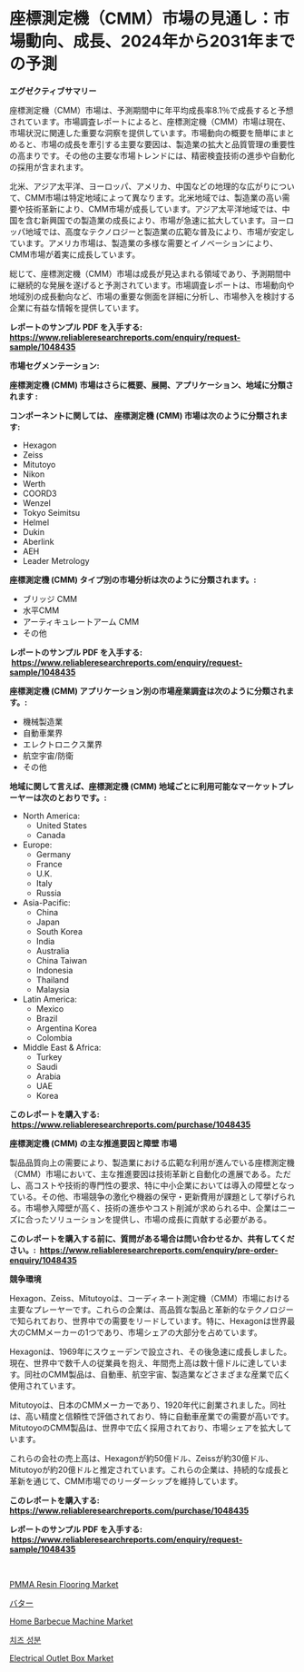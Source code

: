 <p><h1>座標測定機（CMM）市場の見通し：市場動向、成長、2024年から2031年までの予測</h1></p><p><strong>エグゼクティブサマリー</strong></p>
<p><p>座標測定機（CMM）市場は、予測期間中に年平均成長率8.1％で成長すると予想されています。市場調査レポートによると、座標測定機（CMM）市場は現在、市場状況に関連した重要な洞察を提供しています。市場動向の概要を簡単にまとめると、市場の成長を牽引する主要な要因は、製造業の拡大と品質管理の重要性の高まりです。その他の主要な市場トレンドには、精密検査技術の進歩や自動化の採用が含まれます。</p><p>北米、アジア太平洋、ヨーロッパ、アメリカ、中国などの地理的な広がりについて、CMM市場は特定地域によって異なります。北米地域では、製造業の高い需要や技術革新により、CMM市場が成長しています。アジア太平洋地域では、中国を含む新興国での製造業の成長により、市場が急速に拡大しています。ヨーロッパ地域では、高度なテクノロジーと製造業の広範な普及により、市場が安定しています。アメリカ市場は、製造業の多様な需要とイノベーションにより、CMM市場が着実に成長しています。</p><p>総じて、座標測定機（CMM）市場は成長が見込まれる領域であり、予測期間中に継続的な発展を遂げると予測されています。市場調査レポートは、市場動向や地域別の成長動向など、市場の重要な側面を詳細に分析し、市場参入を検討する企業に有益な情報を提供しています。</p></p>
<p><strong>レポートのサンプル PDF を入手する: <a href="https://www.reliableresearchreports.com/enquiry/request-sample/1048435">https://www.reliableresearchreports.com/enquiry/request-sample/1048435</a></strong></p>
<p><strong>市場セグメンテーション:</strong></p>
<p><strong> 座標測定機 (CMM) 市場はさらに概要、展開、アプリケーション、地域に分類されます :</strong></p>
<p><strong>コンポーネントに関しては、 座標測定機 (CMM) 市場は次のように分類されます: &nbsp;</strong></p>
<p><ul><li>Hexagon</li><li>Zeiss</li><li>Mitutoyo</li><li>Nikon</li><li>Werth</li><li>COORD3</li><li>Wenzel</li><li>Tokyo Seimitsu</li><li>Helmel</li><li>Dukin</li><li>Aberlink</li><li>AEH</li><li>Leader Metrology</li></ul></p>
<p><strong> 座標測定機 (CMM) タイプ別の市場分析は次のように分類されます。:</strong></p>
<p><ul><li>ブリッジ CMM</li><li>水平CMM</li><li>アーティキュレートアーム CMM</li><li>その他</li></ul></p>
<p><strong>レポートのサンプル PDF を入手する: &nbsp;<a href="https://www.reliableresearchreports.com/enquiry/request-sample/1048435">https://www.reliableresearchreports.com/enquiry/request-sample/1048435</a></strong></p>
<p><strong> 座標測定機 (CMM) アプリケーション別の市場産業調査は次のように分類されます。:</strong></p>
<p><ul><li>機械製造業</li><li>自動車業界</li><li>エレクトロニクス業界</li><li>航空宇宙/防衛</li><li>その他</li></ul></p>
<p><strong>地域に関して言えば、座標測定機 (CMM) 地域ごとに利用可能なマーケットプレーヤーは次のとおりです。:</strong></p>
<p><ul>
    <li>
        North America:
        <ul>
            <li>United States</li>
            <li>Canada</li>
        </ul>
    </li>
    <li>
        Europe:
        <ul>
            <li>Germany</li>
            <li>France</li>
            <li>U.K.</li>
            <li>Italy</li>
            <li>Russia</li>
        </ul>
    </li>
    <li>
        Asia-Pacific:
        <ul>
            <li>China</li>
            <li>Japan</li>
            <li>South Korea</li>
            <li>India</li>
            <li>Australia</li>
            <li>China Taiwan</li>
            <li>Indonesia</li>
            <li>Thailand</li>
            <li>Malaysia</li>
        </ul>
    </li>
    <li>
        Latin America:
        <ul>
            <li>Mexico</li>
            <li>Brazil</li>
            <li>Argentina Korea</li>
            <li>Colombia</li>
        </ul>
    </li>
    <li>
        Middle East & Africa:
        <ul>
            <li>Turkey</li>
            <li>Saudi</li>
            <li>Arabia</li>
            <li>UAE</li>
            <li>Korea</li>
        </ul>
    </li>
    </ul></p>
<p><strong>このレポートを購入する: &nbsp;<a href="https://www.reliableresearchreports.com/purchase/1048435">https://www.reliableresearchreports.com/purchase/1048435</a></strong></p>
<p><strong>座標測定機 (CMM) の主な推進要因と障壁 市場</strong></p>
<p><p>製品品質向上の需要により、製造業における広範な利用が進んでいる座標測定機（CMM）市場において、主な推進要因は技術革新と自動化の進展である。ただし、高コストや技術的専門性の要求、特に中小企業においては導入の障壁となっている。その他、市場競争の激化や機器の保守・更新費用が課題として挙げられる。市場参入障壁が高く、技術の進歩やコスト削減が求められる中、企業はニーズに合ったソリューションを提供し、市場の成長に貢献する必要がある。</p></p>
<p><strong>このレポートを購入する前に、質問がある場合は問い合わせるか、共有してください。:&nbsp; <a href="https://www.reliableresearchreports.com/enquiry/pre-order-enquiry/1048435">https://www.reliableresearchreports.com/enquiry/pre-order-enquiry/1048435</a></strong></p>
<p><strong>競争環境</strong></p>
<p><p>Hexagon、Zeiss、Mitutoyoは、コーディネート測定機（CMM）市場における主要なプレーヤーです。これらの企業は、高品質な製品と革新的なテクノロジーで知られており、世界中での需要をリードしています。特に、Hexagonは世界最大のCMMメーカーの1つであり、市場シェアの大部分を占めています。</p><p>Hexagonは、1969年にスウェーデンで設立され、その後急速に成長しました。現在、世界中で数千人の従業員を抱え、年間売上高は数十億ドルに達しています。同社のCMM製品は、自動車、航空宇宙、製造業などさまざまな産業で広く使用されています。</p><p>Mitutoyoは、日本のCMMメーカーであり、1920年代に創業されました。同社は、高い精度と信頼性で評価されており、特に自動車産業での需要が高いです。MitutoyoのCMM製品は、世界中で広く採用されており、市場シェアを拡大しています。</p><p>これらの会社の売上高は、Hexagonが約50億ドル、Zeissが約30億ドル、Mitutoyoが約20億ドルと推定されています。これらの企業は、持続的な成長と革新を通じて、CMM市場でのリーダーシップを維持しています。</p></p>
<p><strong>このレポートを購入する: &nbsp; <a href="https://www.reliableresearchreports.com/purchase/1048435">https://www.reliableresearchreports.com/purchase/1048435</a></strong></p>
<p><strong>レポートのサンプル PDF を入手する: &nbsp;<a href="https://www.reliableresearchreports.com/enquiry/request-sample/1048435">https://www.reliableresearchreports.com/enquiry/request-sample/1048435</a></strong><strong></strong></p>
<p>&nbsp;</p>
<p><p><a href="https://github.com/sofayahoo2023/Market-Research-Report-List-3/blob/main/pmma-resin-flooring-market.md">PMMA Resin Flooring Market</a></p><p><a href="https://github.com/vhemk0794148/Market-Research-Report-List-1/blob/main/1234399189650.md">バター</a></p><p><a href="https://cat-emmental-94b.notion.site/Home-Barbecue-Machine-Market-Research-Report-Reveals-The-Latest-Trends-And-Opportunities-of-this-Mar-d26fe59f1e754ac1985da0ac3bba72e9">Home Barbecue Machine Market</a></p><p><a href="https://github.com/vss5505pa7z1p/Market-Research-Report-List-1/blob/main/8493890189465.md">치즈 성분</a></p><p><a href="https://view.publitas.com/reportprime-1/electrical-outlet-box-market-size-and-growth-market-segmentation-regional-and-country-breakdowns-and-market-trends-for-period-from-2024-2031/">Electrical Outlet Box Market</a></p></p>